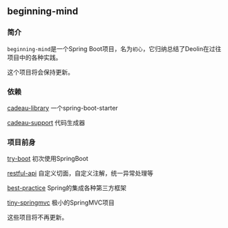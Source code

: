 ## beginning-mind

### 简介

`beginning-mind`是一个Spring Boot项目，名为`初心`，它归纳总结了Deolin在过往项目中的各种实践。

这个项目将会保持更新。

### 依赖

[cadeau-library](https://github.com/spldeolin/cadeau-libray) 一个spring-boot-starter

[cadeau-support](https://github.com/spldeolin/cadeau-support) 代码生成器

### 项目前身

[try-boot](https://github.com/spldeolin/try-boot) 初次使用SpringBoot	

[restful-api](https://github.com/spldeolin/restful-api) 自定义切面，自定义注解，统一异常处理等

[best-practice](https://github.com/spldeolin/best-practice) Spring的集成各种第三方框架

[tiny-springmvc](https://github.com/spldeolin/tiny-springmvc) 极小的SpringMVC项目

这些项目将不再更新。
